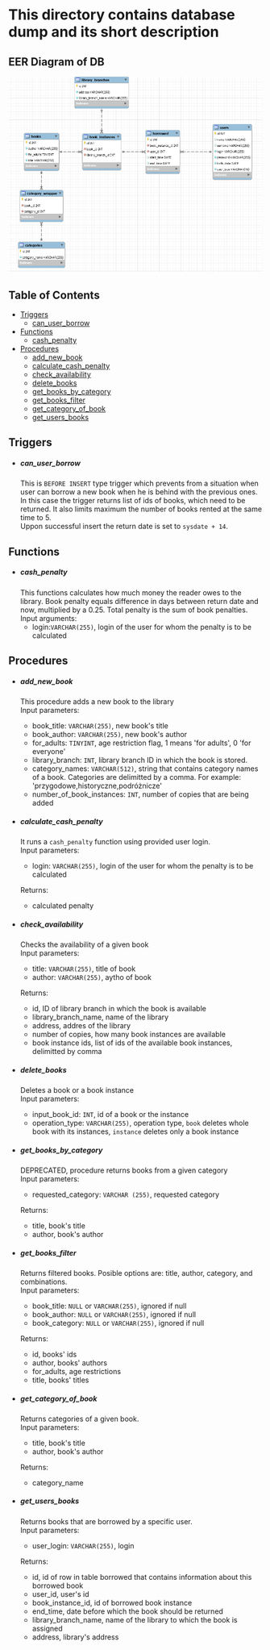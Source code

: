 # This directory contains database dump and its short description
## EER Diagram of DB
![EER diagram](./images/eer_diag.PNG)
## Table of Contents
- [Triggers](#triggers)
  * [can_user_borrow](#can_user_borrow)
- [Functions](#functions)
  * [cash_penalty](#cash_penalty)
- [Procedures](#procedures)
  * [add_new_book](#add_new_book)
  * [calculate_cash_penalty](#calculate_penalty)
  * [check_availability](#check_avail)
  * [delete_books](#delete_book)
  * [get_books_by_category](#get_books_by_cat)
  * [get_books_filter](#get_category_of_book)
  * [get_category_of_book](#get_category_of_book)
  * [get_users_books](#get_user_book)

## Triggers
* ##### can_user_borrow
    This is `BEFORE INSERT` type trigger which prevents from a situation when user can borrow a new book when he is behind with the previous ones. In this case the trigger returns list of ids of books, which need to be returned.
    It also limits maximum the number of books rented at the same time to 5.</br>Uppon successful insert the return date is set to `sysdate + 14`.

## Functions
* ##### cash_penalty
    This functions calculates how much money the reader owes to the library. Book penalty equals difference in days between return date and now, multiplied by a 0.25. Total penalty is the sum of book penalties.</br>
    Input arguments:
    + login:`VARCHAR(255)`, login of the user for whom the penalty is to be calculated 

## Procedures
* ##### add_new_book
    This procedure adds a new book to the library</br>
    Input parameters:
    + book_title: `VARCHAR(255)`, new book's title
    + book_author: `VARCHAR(255)`, new book's author
    + for_adults: `TINYINT`, age restriction flag, 1 means 'for adults', 0 'for everyone'
    + library_branch: `INT`, library branch ID in which the book is stored.
    + category_names: `VARCHAR(512)`, string that contains category names of a book. Categories are delimitted by a comma. For example: 'przygodowe,historyczne,podróżnicze'
    + number_of_book_instances: `INT`, number of copies that are being added
* ##### calculate_cash_penalty
    It runs a `cash_penalty` function using provided user login.</br>
    Input parameters: 
    + login: `VARCHAR(255)`, login of the user for whom the penalty is to be calculated
    
   Returns:
   + calculated penalty
* ##### check_availability
    Checks the availability of a given book</br>
    Input parameters:
    + title: `VARCHAR(255)`, title of book
    + author: `VARCHAR(255)`, aytho of book
    
    Returns:
    + id, ID of library branch in which the book is available
    + library_branch_name, name of the library
    + address, addres of the library
    + number of copies, how many book instances are available
    + book instance ids, list of ids of the available book instances, delimitted by comma
* ##### delete_books
    Deletes a book or a book instance</br>
    Input parameters:
    + input_book_id: `INT`, id of a book or the instance
    + operation_type: `VARCHAR(255)`, operation type, `book` deletes whole book with its instances, `instance` deletes only a book instance
* ##### get_books_by_category
    DEPRECATED, procedure returns books from a given category</br>
    Input parameters:
    + requested_category: `VARCHAR (255)`, requested category
    
    Returns:
    + title, book's title
    + author, book's author
* ##### get_books_filter
    Returns filtered books. Posible options are: title, author, category, and combinations.</br>
    Input parameters:
    + book_title: `NULL` or `VARCHAR(255)`, ignored if null
    + book_author: `NULL` or `VARCHAR(255)`, ignored if null
    + book_category: `NULL` or `VARCHAR(255)`, ignored if null
    
    Returns:
    + id, books' ids
    + author, books' authors
    + for_adults, age restrictions
    + title, books' titles
    
* ##### get_category_of_book
    Returns categories of a given book.</br>
    Input parameters:
    + title, book's title
    + author, book's author

    Returns:
    + category_name
* ##### get_users_books
    Returns books that are borrowed by a specific user.</br>
    Input parameters:
    + user_login: `VARCHAR(255)`, login

    Returns:
    + id, id of row in table borrowed that contains information about this borrowed book
    + user_id, user's id
    + book_instance_id, id of borrowed book instance
    + end_time, date before which the book should be returned
    + library_branch_name, name of the library to which the book is assigned
    + address, library's address
